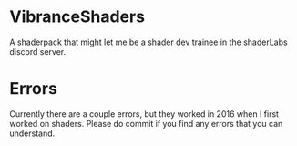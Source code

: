 # VibranceShaders
A shaderpack that might let me be a shader dev trainee in the shaderLabs discord server.

# Errors
Currently there are a couple errors, but they worked in 2016 when I first worked on shaders.
Please do commit if you find any errors that you can understand.
